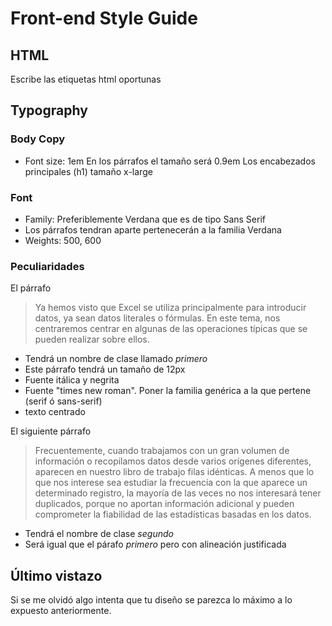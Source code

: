 # Front-end Style Guide

## HTML
Escribe las etiquetas html oportunas

## Typography

### Body Copy

- Font size: 1em
En los párrafos el tamaño será 0.9em
Los encabezados principales (h1) tamaño x-large


### Font

- Family: Preferiblemente Verdana que es de tipo Sans Serif
- Los párrafos tendran aparte pertenecerán a la familia Verdana
- Weights: 500, 600


### Peculiaridades
El párrafo
>Ya hemos visto que Excel se utiliza principalmente para introducir datos, ya sean datos literales o fórmulas. En este tema, nos centraremos centrar en algunas de las operaciones típicas que se pueden realizar sobre ellos.
- Tendrá un nombre de clase llamado _primero_
- Este párrafo tendrá un tamaño de 12px
- Fuente itálica y negrita
- Fuente "times new roman". Poner la familia genérica a la que pertene (serif ó sans-serif)
- texto centrado

El siguiente párrafo
>Frecuentemente, cuando trabajamos con un gran volumen de información o recopilamos datos desde varios orígenes diferentes, aparecen en nuestro libro de trabajo filas idénticas. A menos que lo que nos interese sea estudiar la frecuencia con la que aparece un determinado registro, la mayoría de las veces no nos interesará tener duplicados, porque no aportan información adicional y pueden comprometer la fiabilidad de las estadísticas basadas en los datos. 
- Tendrá el nombre de clase _segundo_
- Será igual que el párafo _primero_ pero con alineación justificada

## Último vistazo
Si se me olvidó algo intenta que tu diseño se parezca lo máximo a lo expuesto anteriormente.

